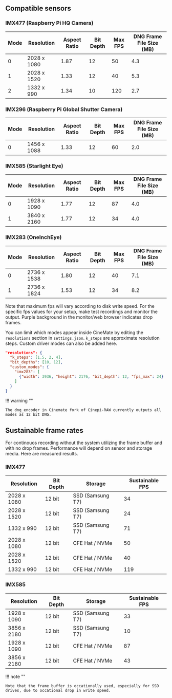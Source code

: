## Compatible sensors 

### IMX477 (Raspberry Pi HQ Camera)

| Mode | Resolution       | Aspect Ratio | Bit Depth | Max FPS | DNG Frame File Size (MB) |
|------|------------------|--------------|-----------|---------|----------------|
| 0    | 2028 x 1080      | 1.87         | 12        | 50      | 4.3            |
| 1    | 2028 x 1520      | 1.33         | 12        | 40      | 5.3            |
| 2    | 1332 x 990       | 1.34         | 10        | 120     | 2.7            |

### IMX296 (Raspberry Pi Global Shutter Camera)

| Mode | Resolution       | Aspect Ratio | Bit Depth | Max FPS | DNG Frame File Size (MB) |
|------|------------------|--------------|-----------|---------|----------------|
| 0    | 1456 x 1088      | 1.33         | 12        | 60      | 2.0            |

### IMX585 (Starlight Eye)

| Mode | Resolution       | Aspect Ratio | Bit Depth | Max FPS | DNG Frame File Size (MB) |
|------|------------------|--------------|-----------|---------|----------------|
| 0    | 1928 x 1090      | 1.77         | 12        | 87      | 4.0            |
| 1    | 3840 x 2160      | 1.77         | 12        | 34      | 4.0            |

### IMX283 (OneInchEye)

| Mode | Resolution       | Aspect Ratio | Bit Depth | Max FPS | DNG Frame File Size (MB) |
|------|------------------|--------------|-----------|---------|----------------|
| 0    | 2736 x 1538      | 1.80         | 12        | 40      | 7.1            |
| 1    | 2736 x 1824      | 1.53         | 12        | 34      | 8.2            |

Note that maximum fps will vary according to disk write speed. For the specific fps values for your setup, make test recordings and monitor the output. Purple background in the monitor/web browser indicates drop frames.

You can limit which modes appear inside CineMate by editing the `resolutions` section in `settings.json`. `k_steps` are approximate resolution steps. Custom driver modes can also be added here.

```json
"resolutions": {
  "k_steps": [1.5, 2, 4],
  "bit_depths": [10, 12],
  "custom_modes": {
    "imx283": [
      {"width": 3936, "height": 2176, "bit_depth": 12, "fps_max": 24}
    ]
  }
}
```

!!! warning ""

    The dng_encoder in Cinemate fork of Cinepi-RAW currently outputs all modes as 12 bit DNG.

## Sustainable frame rates

For continouos recording without the system utilizing the frame buffer and with no drop frames. Performance will depend on sensor and storage media. Here are measured results.

### IMX477

| Resolution         | Bit Depth | Storage          | Sustainable FPS  |
|--------------------|-----------|------------------|------|
| 2028 x 1080        | 12 bit    | SSD (Samsung T7) | 34   |
| 2028 x 1520        | 12 bit    | SSD (Samsung T7) | 24   |
| 1332 x 990         | 12 bit    | SSD (Samsung T7) | 71   |
| 2028 x 1080        | 12 bit    | CFE Hat / NVMe   | 50   |
| 2028 x 1520        | 12 bit    | CFE Hat / NVMe   | 40   |
| 1332 x 990         | 12 bit    | CFE Hat / NVMe   | 119  |

### IMX585

| Resolution         | Bit Depth | Storage          | Sustainable FPS  |
|--------------------|-----------|------------------|------|
| 1928 x 1090        | 12 bit    | SSD (Samsung T7) | 33   |
| 3856 x 2180        | 12 bit    | SSD (Samsung T7) | 10   |
| 1928 x 1090        | 12 bit    | CFE Hat / NVMe   | 87   |
| 3856 x 2180        | 12 bit    | CFE Hat / NVMe   | 43   |

!!! note ""

    Note that the frame buffer is occationally used, especially for SSD drives, due to occational drop in write speed.